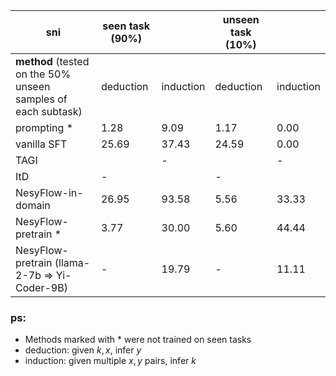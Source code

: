 |sni         | seen task (90%) |            |unseen task (10%) |         |
|-----------|-----------|-------------|-----------| ---------|
|**method** (tested on the 50% unseen samples of each subtask)    | deduction    | induction    | deduction    | induction |
| prompting * | 1.28      | 9.09      |  1.17     |    0.00  |
| vanilla SFT | 25.69   | 37.43       |  24.59    |    0.00  |
| TAGI      |           | -           |           |    -     |
| ItD       | -         |             |    -      |          |
| NesyFlow-in-domain | 26.95 | 93.58  |    5.56   |   33.33   |
| NesyFlow-pretrain * | 3.77  | 30.00   |   5.60       | 44.44        |
| NesyFlow-pretrain (llama-2-7b => Yi-Coder-9B) | -  | 19.79   |   -       | 11.11       |

### ps:
- Methods marked with * were not trained on seen tasks
- deduction: given $k, x$, infer $y$
- induction: given multiple $x, y$ pairs, infer $k$